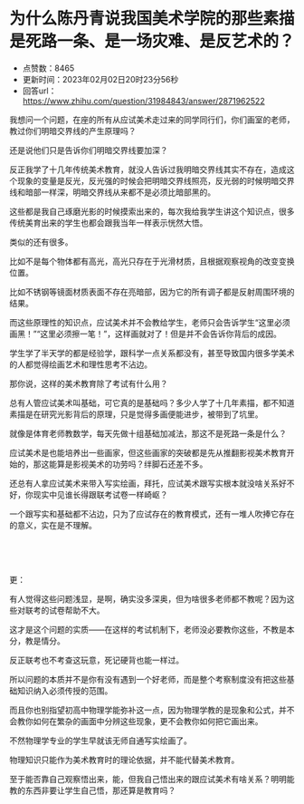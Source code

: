 # 为什么陈丹青说我国美术学院的那些素描是死路一条、是一场灾难、是反艺术的？
- 点赞数：8465
- 更新时间：2023年02月02日20时23分56秒
- 回答url：https://www.zhihu.com/question/31984843/answer/2871962522
<body>
 <p data-pid="bmaMkPKO">我想问一个问题，在座的所有从应试美术走过来的同学同行们，你们画室的老师，教过你们明暗交界线的产生原理吗？</p>
 <p data-pid="2tORMdUJ">还是说他们只是告诉你们明暗交界线要加深？</p>
 <p data-pid="JkUvxxrO">反正我学了十几年传统美术教育，就没人告诉过我明暗交界线其实不存在，造成这个现象的变量是反光，反光强的时候会把明暗交界线照亮，反光弱的时候明暗交界线和暗部一样深，明暗交界线从来都不是必须比暗部黑的。</p>
 <p data-pid="TwUE3a1n">这些都是我自己琢磨光影的时候摸索出来的，每次我给我学生讲这个知识点，很多传统美育出来的学生也都会跟我当年一样表示恍然大悟。</p>
 <p data-pid="Yt9cx_4-">类似的还有很多。</p>
 <p data-pid="-jatIh-O">比如不是每个物体都有高光，高光只存在于光滑材质，且根据观察视角的改变变换位置。</p>
 <p data-pid="jKi68KcP">比如不锈钢等镜面材质表面不存在亮暗部，因为它的所有调子都是反射周围环境的结果。</p>
 <p data-pid="FRSXBZ2d">而这些原理性的知识点，应试美术并不会教给学生，老师只会告诉学生“这里必须画黑！”“这里必须擦一笔！”，这样画就对了！但是并不会告诉你背后的成因。</p>
 <p data-pid="XYMTRDm1">学生学了半天学的都是经验学，跟科学一点关系都没有，甚至导致国内很多学美术的人都觉得绘画艺术和理性思考不沾边。</p>
 <p data-pid="Dx9h7Dzw">那你说，这样的美术教育除了考试有什么用？</p>
 <p data-pid="Q-a2kpxR">总有人管应试美术叫基础，可它真的是基础吗？多少人学了十几年素描，都不知道素描是在研究光影背后的原理，只是觉得多画便能进步，被带到了坑里。</p>
 <p data-pid="GQZ8ttjk">就像是体育老师教数学，每天先做十组基础加减法，那这不是死路一条是什么？</p>
 <p data-pid="VqltMXjB">应试美术是也能培养出一些画家，但这些画家的突破都是先从推翻影视美术教育开始的，那这能算是影视美术的功劳吗？绊脚石还差不多。</p>
 <p data-pid="8uN6gYcs">还总有人拿应试美术来带入写实绘画，拜托，应试美术跟写实根本就没啥关系好不好，你现实中见谁长得跟联考试卷一样崎岖？</p>
 <p data-pid="WlI0K1bR">一个跟写实和基础都不沾边，只为了应试存在的教育模式，还有一堆人吹捧它存在的意义，实在是不理解。</p>
 <p class="ztext-empty-paragraph"><br></p>
 <p class="ztext-empty-paragraph"><br></p>
 <p data-pid="ZArjYiwv">更：</p>
 <p data-pid="p6Rvz3sL">有人觉得这些问题浅显，是啊，确实没多深奥，但为啥很多老师都不教呢？因为这些对联考的试卷帮助不大。</p>
 <p data-pid="QTNuciSK">这才是这个问题的实质——在这样的考试机制下，老师没必要教你这些，不教是本分，教是情分。</p>
 <p data-pid="hmiTHvLY">反正联考也不考查这玩意，死记硬背也能一样过。</p>
 <p data-pid="O2SKDUxW">所以问题的本质并不是你有没有遇到一个好老师，而是整个考察制度没有把这些基础知识纳入必须传授的范围。</p>
 <p data-pid="xq_vLZwv">而且你也别指望初高中物理学能弥补这一点，因为物理学教的是现象和公式，并不会教你如何在繁杂的画面中分辨这些现象，更不会教你如何把它画出来。</p>
 <p data-pid="Th__ePQN">不然物理学专业的学生早就该无师自通写实绘画了。</p>
 <p data-pid="3MXE9Lmt">物理知识只能作为美术教育时的理论依据，并不能代替美术教育。</p>
 <p data-pid="NXNkwxhm">至于能否靠自己观察悟出来，能，但我自己悟出来的跟应试美术有啥关系？明明能教的东西非要让学生自己悟，那还算是教育吗？</p>
</body>
